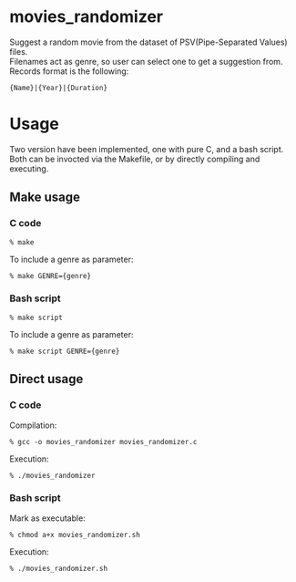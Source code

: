 # movies_randomizer

Suggest a random movie from the dataset of PSV(Pipe-Separated Values) files.
<br>
Filenames act as genre, so user can select one to get a suggestion from.
<br>
Records format is the following:
```
{Name}|{Year}|{Duration}
```

# Usage
Two version have been implemented, one with pure C, and a bash script.
<br>
Both can be invocted via the Makefile, or by directly compiling and executing.

## Make usage
### C code
```
% make
```
To include a genre as parameter:
```
% make GENRE={genre}
```

### Bash script
```
% make script
```
To include a genre as parameter:
```
% make script GENRE={genre}
```

## Direct usage
### C code
Compilation:
```
% gcc -o movies_randomizer movies_randomizer.c
```
Execution:
```
% ./movies_randomizer
```

### Bash script
Mark as executable:
```
% chmod a+x movies_randomizer.sh
```
Execution:
```
% ./movies_randomizer.sh
```
